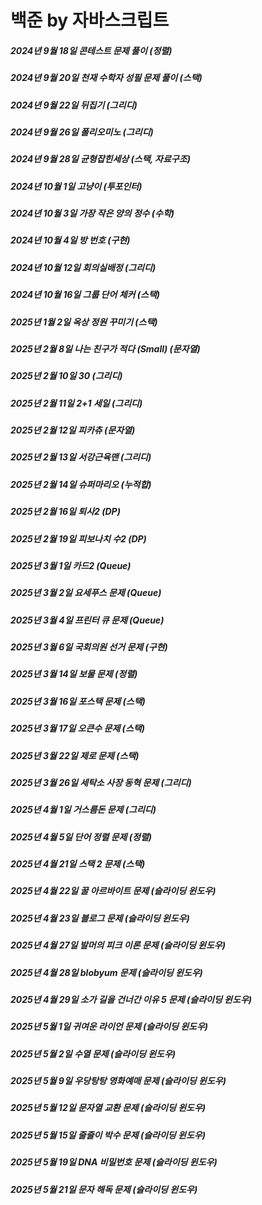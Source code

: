 # 백준 by 자바스크립트
##### 2024년 9월 18일 콘테스트 문제 풀이 (정렬)
##### 2024년 9월 20일 천재 수학자 성필 문제 풀이 (스택)
##### 2024년 9월 22일 뒤집기 (그리디)
##### 2024년 9월 26일 폴리오미노 (그리디)
##### 2024년 9월 28일 균형잡힌세상 (스택, 자료구조)
##### 2024년 10월 1일 고냥이 (투포인터)
##### 2024년 10월 3일 가장 작은 양의 정수 (수학)
##### 2024년 10월 4일 방 번호 (구현)
##### 2024년 10월 12일 회의실배정 (그리디)
##### 2024년 10월 16일 그룹 단어 체커 (스택)
##### 2025년 1월 2일 옥상 정원 꾸미기 (스택)
##### 2025년 2월 8일 나는 친구가 적다 (Small) (문자열)
##### 2025년 2월 10일 30 (그리디)
##### 2025년 2월 11일 2+1 세일 (그리디)
##### 2025년 2월 12일 피카츄 (문자열)
##### 2025년 2월 13일 서강근육맨 (그리디)
##### 2025년 2월 14일 슈퍼마리오 (누적합)
##### 2025년 2월 16일 퇴사2 (DP)
##### 2025년 2월 19일 피보나치 수2 (DP)
##### 2025년 3월 1일 카드2 (Queue)
##### 2025년 3월 2일 요세푸스 문제 (Queue)
##### 2025년 3월 4일 프린터 큐 문제 (Queue)
##### 2025년 3월 6일 국회의원 선거 문제 (구현)
##### 2025년 3월 14일 보물 문제 (정렬)
##### 2025년 3월 16일 포스택 문제 (스택)
##### 2025년 3월 17일 오큰수 문제 (스택)
##### 2025년 3월 22일 제로 문제 (스택)
##### 2025년 3월 26일 세탁소 사장 동혁 문제 (그리디)
##### 2025년 4월 1일 거스름돈 문제 (그리디)
##### 2025년 4월 5일 단어 정렬 문제 (정렬)
##### 2025년 4월 21일 스택 2 문제 (스택)
##### 2025년 4월 22일 꿀 아르바이트 문제 (슬라이딩 윈도우)
##### 2025년 4월 23일 블로그 문제 (슬라이딩 윈도우)
##### 2025년 4월 27일 발머의 피크 이론 문제 (슬라이딩 윈도우)
##### 2025년 4월 28일 blobyum 문제 (슬라이딩 윈도우)
##### 2025년 4월 29일 소가 길을 건너간 이유 5 문제 (슬라이딩 윈도우)
##### 2025년 5월 1일 귀여운 라이언 문제 (슬라이딩 윈도우)
##### 2025년 5월 2일 수열 문제 (슬라이딩 윈도우)
##### 2025년 5월 9일 우당탕탕 영화예매 문제 (슬라이딩 윈도우)
##### 2025년 5월 12일 문자열 교환 문제 (슬라이딩 윈도우)
##### 2025년 5월 15일 줄줄이 박수 문제 (슬라이딩 윈도우)
##### 2025년 5월 19일 DNA 비밀번호 문제 (슬라이딩 윈도우)
##### 2025년 5월 21일 문자 해독 문제 (슬라이딩 윈도우)
